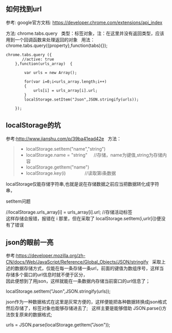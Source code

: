 
## 如何找到url  

参考: google官方文档: https://developer.chrome.com/extensions/api_index  

方法: chrome.tabs.query  
类型：标签对象，注：在这里并没有返回类型，应该用到一个回调函数来处理返回的对象  
用法： chrome.tabs.query({property},function(tabs){});  
```
chrome.tabs.query ({
       //active: true
    },function(urls_array)  {

        var urls = new Array();

        for(var i=0;i<urls_array.length;i++)
        {
            urls[i] = urls_array[i].url;                                         
        }
        localStorage.setItem("Json",JSON.stringify(urls));
    
    });
```


## localStorage的坑   
参考:http://www.jianshu.com/p/39ba41ead42e  
方法： 
> - localStorage.setItem("name","string")  
> - localStorage.name = "string"      //存储，name为键值,string为存储内容
> - localStorage.getItem("name")  
> - localStorage.key(i)               //读取第i条数据   

localStorage仅能存储字符串,也就是说在存储数据之前应当把数据转化成字符串，

setItem问题

 //localStorage.urls_array[i] = urls_array[i].url;                                   //存储活动标签   
 这样存储会报错，报错在 i 那里，但在采取了 localStorage.setItem(i,urlr[i])便没有了错误    
 

## json的眼前一亮   
参考:https://developer.mozilla.org/zh-CN/docs/Web/JavaScript/Reference/Global_Objects/JSON/stringify   
采取上述的数据存储方式，仅能在每一条存储一条url，前面的键值为数组序号，这样当存储多个窗口的url信息时就不便于区分，   
因此便想到了用json，这样就能在一条数据内存储当前窗口的url信息了；  

localStorage.setItem("Json",JSON.stringify(urls));   

json作为一种数据格式在这里是灰常方便的，这样便能把各种数据转换成json格式然后存储了，标签对象也能够存储进去了;  
这样主要是能够借助 JSON.parse()方法恢复原来的数据格式;  

urls = JSON.parse(localStorage.getItem("Json"));


